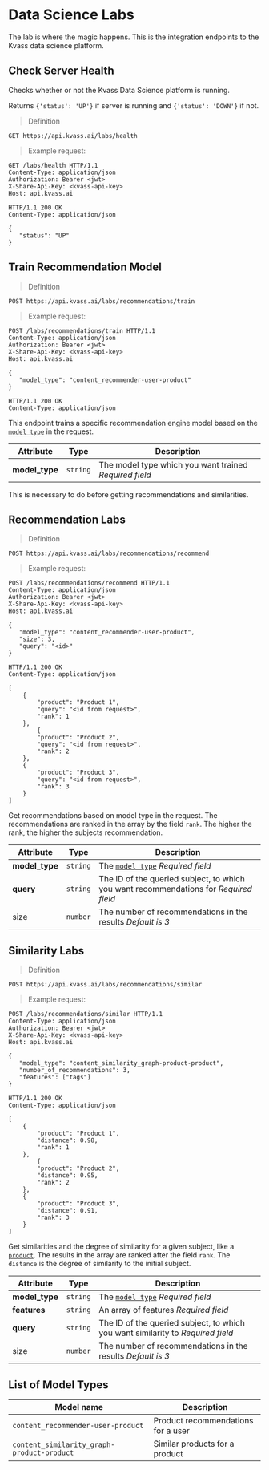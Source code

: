 # Data Science Labs

The lab is where the magic happens. This is the integration endpoints to the Kvass data science platform.


## Check Server Health 

Checks whether or not the Kvass Data Science platform is running.

Returns `{'status': 'UP'}` if server is running and `{'status': 'DOWN'}` if not.


> Definition

```
GET https://api.kvass.ai/labs/health
```

> Example request:

``` http
GET /labs/health HTTP/1.1
Content-Type: application/json
Authorization: Bearer <jwt>
X-Share-Api-Key: <kvass-api-key>
Host: api.kvass.ai
```

``` http
HTTP/1.1 200 OK
Content-Type: application/json

{
   "status": "UP"
}
```


## Train Recommendation Model

> Definition

```
POST https://api.kvass.ai/labs/recommendations/train
```

> Example request:

``` http
POST /labs/recommendations/train HTTP/1.1
Content-Type: application/json
Authorization: Bearer <jwt>
X-Share-Api-Key: <kvass-api-key>
Host: api.kvass.ai

{
   "model_type": "content_recommender-user-product"
}
```

``` http
HTTP/1.1 200 OK
Content-Type: application/json
```

This endpoint trains a specific recommendation engine model based on the [`model type`](#list-of-model-types) in the request. 


Attribute | Type | Description
---------- | --- | -------
**model_type** | `string` | The model type which you want trained _Required field_

</n> </n>   
<aside class="notice">This is necessary to do before getting recommendations and similarities.</aside>


## Recommendation Labs

> Definition

```
POST https://api.kvass.ai/labs/recommendations/recommend
```

> Example request:

``` http
POST /labs/recommendations/recommend HTTP/1.1
Content-Type: application/json
Authorization: Bearer <jwt>
X-Share-Api-Key: <kvass-api-key>
Host: api.kvass.ai

{
   "model_type": "content_recommender-user-product",
   "size": 3,
   "query": "<id>"
}
```

``` http
HTTP/1.1 200 OK
Content-Type: application/json

[
    {
        "product": "Product 1",
        "query": "<id from request>",
        "rank": 1
    },
        {
        "product": "Product 2",
        "query": "<id from request>",
        "rank": 2
    },
    {
        "product": "Product 3",
        "query": "<id from request>",
        "rank": 3
    }
]
```

Get recommendations based on model type in the request. The recommendations are ranked in the array
by the field `rank`. The higher the rank, the higher the subjects recommendation. 




Attribute | Type | Description
---------- | --- | -------
**model_type** | `string` | The [`model type`](#list-of-model-types) _Required field_
**query** | `string` | The ID of the queried subject, to which you want recommendations for _Required field_
size | `number` | The number of recommendations in the results _Default is 3_

  
## Similarity Labs

> Definition

```
POST https://api.kvass.ai/labs/recommendations/similar
```

> Example request:

``` http
POST /labs/recommendations/similar HTTP/1.1
Content-Type: application/json
Authorization: Bearer <jwt>
X-Share-Api-Key: <kvass-api-key>
Host: api.kvass.ai

{
   "model_type": "content_similarity_graph-product-product",
   "number_of_recommendations": 3,
   "features": ["tags"]
}
```

``` http
HTTP/1.1 200 OK
Content-Type: application/json

[
    {
        "product": "Product 1",
        "distance": 0.98,
        "rank": 1
    },
        {
        "product": "Product 2",
        "distance": 0.95,
        "rank": 2
    },
    {
        "product": "Product 3",
        "distance": 0.91,
        "rank": 3
    }
]
```

Get similarities and the degree of similarity for a given subject, like a [`product`](#products). 
The results in the array are ranked after the field `rank`. 
The `distance` is the degree of similarity to the initial subject. 

Attribute | Type | Description
---------- | --- | -------
**model_type** | `string` | The [`model type`](#list-of-model-types) _Required field_
**features** | `string` | An array of features _Required field_
**query** | `string` | The ID of the queried subject, to which you want similarity to _Required field_
size | `number` | The number of recommendations in the results _Default is 3_

  

## List of Model Types

Model name | Description
---------- | ------
`content_recommender-user-product` | Product recommendations for a user
`content_similarity_graph-product-product` | Similar products for a product
